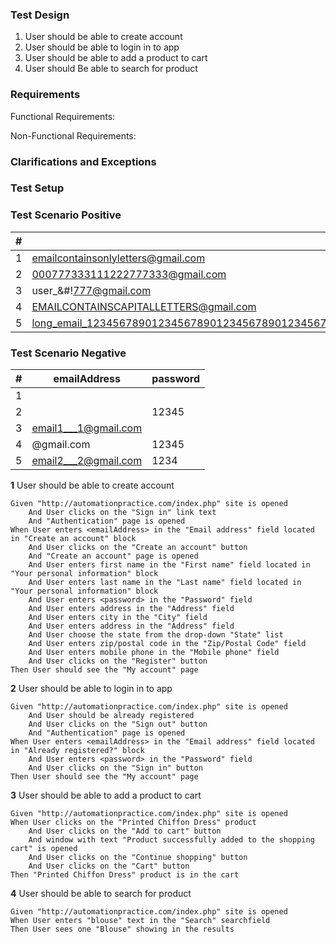 ### Test Design

1. User should be able to create account
2. User should be able to login in to app
3. User should be able to add a product to cart
4. User should Be able to search for product

### Requirements

Functional Requirements: 

Non-Functional Requirements: 

### Clarifications and Exceptions

### Test Setup

### Test Scenario Positive

| # |               emailAddress             |           password               |
| - | -------------------------------------- | -------------------------------- |
| 1 | emailcontainsonlyletters@gmail.com     | passwordwithonlyletters          |
| 2 | 000777333111222777333@gmail.com        | 1234567890                       |
| 3 | user_&#!777@gmail.com                  | 1_&#!67890                       |
| 4 | EMAILCONTAINSCAPITALLETTERS@gmail.com  | ABCDE                            |
| 5 | long_email_123456789012345678901234567890123456789012345678901234567890123456789012345678901234567890124@gmail.com | 12345678901234567890123456789012 |            

### Test Scenario Negative

| # |       emailAddress       | password |
| - | ------------------------ | -------- |
| 1 |                          |          |
| 2 |                          | 12345    |
| 3 | email1___1@gmail.com     |          |
| 4 | @gmail.com               | 12345    |
| 5 | email2___2@gmail.com     | 1234     |


**1** User should be able to create account
```gherkin
Given "http://automationpractice.com/index.php" site is opened
    And User clicks on the "Sign in" link text
    And "Authentication" page is opened
When User enters <emailAddress> in the "Email address" field located in "Create an account" block
    And User clicks on the "Create an account" button
    And "Create an account" page is opened
    And User enters first name in the "First name" field located in "Your personal information" block
    And User enters last name in the "Last name" field located in "Your personal information" block
    And User enters <password> in the "Password" field
    And User enters address in the "Address" field
    And User enters city in the "City" field
    And User enters address in the "Address" field
    And User choose the state from the drop-down "State" list
    And User enters zip/postal code in the "Zip/Postal Code" field
    And User enters mobile phone in the "Mobile phone" field
    And User clicks on the "Register" button
Then User should see the "My account" page
```

**2** User should be able to login in to app
```gherkin
Given "http://automationpractice.com/index.php" site is opened
    And User should be already registered
    And User clicks on the "Sign out" button
    And "Authentication" page is opened
When User enters <emailAddress> in the "Email address" field located in "Already registered?" block
    And User enters <password> in the "Password" field
    And User clicks on the "Sign in" button
Then User should see the "My account" page
```

**3** User should be able to add a product to cart
```gherkin
Given "http://automationpractice.com/index.php" site is opened
When User clicks on the "Printed Chiffon Dress" product
    And User clicks on the "Add to cart" button
    And window with text "Product successfully added to the shopping cart" is opened
    And User clicks on the "Continue shopping" button
    And User clicks on the "Cart" button
Then "Printed Chiffon Dress" product is in the cart
```

**4** User should be able to search for product
```gherkin
Given "http://automationpractice.com/index.php" site is opened
When User enters "blouse" text in the "Search" searchfield
Then User sees one "Blouse" showing in the results
```


